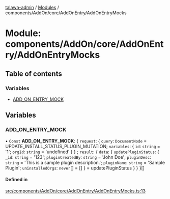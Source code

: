 [talawa-admin](../README.md) / [Modules](../modules.md) / components/AddOn/core/AddOnEntry/AddOnEntryMocks

# Module: components/AddOn/core/AddOnEntry/AddOnEntryMocks

## Table of contents

### Variables

- [ADD\_ON\_ENTRY\_MOCK](components_AddOn_core_AddOnEntry_AddOnEntryMocks.md#add_on_entry_mock)

## Variables

### ADD\_ON\_ENTRY\_MOCK

• `Const` **ADD\_ON\_ENTRY\_MOCK**: \{ `request`: \{ `query`: `DocumentNode` = UPDATE\_INSTALL\_STATUS\_PLUGIN\_MUTATION; `variables`: \{ `id`: `string` = '1'; `orgId`: `string` = 'undefined' \}  \} ; `result`: \{ `data`: \{ `updatePluginStatus`: \{ `_id`: `string` = '123'; `pluginCreatedBy`: `string` = 'John Doe'; `pluginDesc`: `string` = 'This is a sample plugin description.'; `pluginName`: `string` = 'Sample Plugin'; `uninstalledOrgs`: `never`[] = [] \} = updatePluginStatus \}  \}  \}[]

#### Defined in

[src/components/AddOn/core/AddOnEntry/AddOnEntryMocks.ts:13](https://github.com/pateldivyesh1323/talawa-admin/blob/cd0a761/src/components/AddOn/core/AddOnEntry/AddOnEntryMocks.ts#L13)
